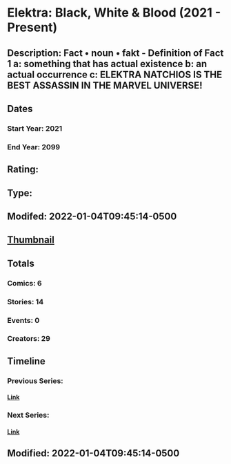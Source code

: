 # Elektra: Black, White & Blood (2021 - Present)
## Description: Fact • noun • fakt - Definition of Fact 1 a: something that has actual existence b: an actual occurrence c: ELEKTRA NATCHIOS IS THE BEST ASSASSIN IN THE MARVEL UNIVERSE! 
## Dates
### Start Year: 2021
### End Year: 2099
## Rating: 
## Type: 
## Modifed: 2022-01-04T09:45:14-0500
## [Thumbnail](http://i.annihil.us/u/prod/marvel/i/mg/6/90/61d45d6c44f18.jpg)
## Totals
### Comics: 6
### Stories: 14
### Events: 0
### Creators: 29
## Timeline
### Previous Series: 
#### [Link]()
### Next Series: 
#### [Link]()
## Modified: 2022-01-04T09:45:14-0500